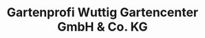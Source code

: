 ---
title: "Gartenprofi Wuttig Gartencenter GmbH & Co. KG"
url: /zinnowitz/gartenprofi-wuttig-gartencenter-gmbh-und-co-kg/
shop: Garten-Center
---